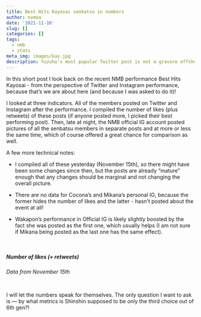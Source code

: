 ```yaml
---
title: Best Hits Kayosai senbatsu in numbers
author: nvmea
date: '2021-11-16'
slug: []
categories: []
tags:
  - nmb
  - stats
meta_img: images/kay.jpg
description: Yuzuha's most popular Twitter post is not a gravure offshot anymore.
---
```


<script src="{{< blogdown/postref >}}index_files/core-js/shim.min.js"></script>
<script src="{{< blogdown/postref >}}index_files/react/react.min.js"></script>
<script src="{{< blogdown/postref >}}index_files/react/react-dom.min.js"></script>
<script src="{{< blogdown/postref >}}index_files/reactwidget/react-tools.js"></script>
<script src="{{< blogdown/postref >}}index_files/htmlwidgets/htmlwidgets.js"></script>
<script src="{{< blogdown/postref >}}index_files/reactable-binding/reactable.js"></script>

In this short post I look back on the recent NMB performance Best Hits Kayosai - from the perspective of Twitter and Instagram performance, because that’s we are about here (and because I was asked to do it)!

I looked at three indicators. All of the members posted on Twitter and Instagram after the performance. I compiled the number of likes (plus retweets) of these posts (if anyone posted more, I picked their best performing post). Then, late at night, the NMB official IG account posted pictures of all the senbatsu members in separate posts and at more or less the same time, which of course offered a great chance for comparison as well.

A few more technical notes:

-   I compiled all of these yesterday (November 15th), so there might have been some changes since then, but the posts are already “mature” enough that any changes should be marginal and not changing the overall picture.

-   There are no data for Cocona’s and Mikana’s personal IG, because the former hides the number of likes and the latter - hasn’t posted about the event at all!

-   Wakapon’s performance in Official IG is likely slightly boosted by the fact she was posted as the first one, which usually helps (I am not sure if Mikana being posted as the last one has the same effect).

<br>

##### Number of likes (+ retweets)

*Data from November 15th*

<div align="center">

<div id="htmlwidget-1" class="reactable html-widget" style="width:auto;height:auto;"></div>
<script type="application/json" data-for="htmlwidget-1">{"x":{"tag":{"name":"Reactable","attribs":{"data":{"Member":["Yamamoto Mikana","Umeyama Cocona","Hongo Yuzuha","Shibuya Nagisa","Abe Wakana","Jonishi Rei","Kojima Karin","Shinzawa Nao","Hara Karen","Kato Yuuka","Kawakami Chihiro","Ishida Yuumi","Sadano Haruka"],"Official_IG":[5550,4400,4000,3900,3500,3350,3000,3000,2700,2500,2500,2500,2350],"Personal_IG":[0,0,7000,34350,3200,7600,7000,3700,2600,3550,3200,2100,2500],"Twitter":[12900,6800,10600,9900,2800,4800,3900,3400,2200,2600,2300,1600,1700]},"columns":[{"accessor":"Member","name":"Member","type":"character","headerClassName":"bar-sort-header","minWidth":200},{"accessor":"Official_IG","name":"Official IG","type":"numeric","headerClassName":"bar-sort-header","minWidth":120,"style":[{"background":"#8EB475"},{"background":"#B3CD8D"},{"background":"#C0D695"},{"background":"#C4D998"},{"background":"#D1E2A0"},{"background":"#D6E5A3"},{"background":"#E1EDAB"},{"background":"#E1EDAB"},{"background":"#EBF4B1"},{"background":"#F2F8B5"},{"background":"#F2F8B5"},{"background":"#F2F8B5"},{"background":"#F7FCB9"}]},{"accessor":"Personal_IG","name":"Personal IG","type":"numeric","headerClassName":"bar-sort-header","minWidth":120,"style":[{"color":"#aaa"},{"color":"#aaa"},{"background":"#E1EDAB"},{"background":"#8EB475"},{"background":"#EDF5B2"},{"background":"#DFECA9"},{"background":"#E1EDAB"},{"background":"#EBF4B1"},{"background":"#EFF6B3"},{"background":"#ECF4B1"},{"background":"#EDF5B2"},{"background":"#F0F7B4"},{"background":"#EFF6B4"}]},{"accessor":"Twitter","name":"Twitter","type":"numeric","headerClassName":"bar-sort-header","minWidth":120,"style":[{"background":"#8EB475"},{"background":"#C6DA99"},{"background":"#A3C282"},{"background":"#A9C787"},{"background":"#EBF4B1"},{"background":"#D9E7A5"},{"background":"#E1EDAB"},{"background":"#E6F0AE"},{"background":"#F1F8B5"},{"background":"#EDF5B2"},{"background":"#F0F7B4"},{"background":"#F7FCB9"},{"background":"#F6FBB8"}]}],"defaultSortDesc":true,"defaultPageSize":15,"paginationType":"numbers","showPageInfo":true,"minRows":1,"borderless":true,"showSortIcon":false,"inline":true,"dataKey":"2e2d5546fb845f0e91427782e6406866","key":"2e2d5546fb845f0e91427782e6406866"},"children":[]},"class":"reactR_markup"},"evals":[],"jsHooks":[]}</script>

</div>

<br>

I will let the numbers speak for themselves. The only question I want to ask is — by what metrics is Shinshin supposed to be only the third choice out of 6th gen?!

<style type="text/css">

.bar-sort-header[aria-sort="ascending"] {
  box-shadow: inset 0 3px 0 0 rgba(0, 0, 0, 0.6) !important;
}
.bar-sort-header[aria-sort="descending"] {
  box-shadow: inset 0 -3px 0 0 rgba(0, 0, 0, 0.6) !important;
}
.bar-sort-header {
  transition: box-shadow 0.3s cubic-bezier(0.175, 0.885, 0.32, 1.275);
}

</style>
